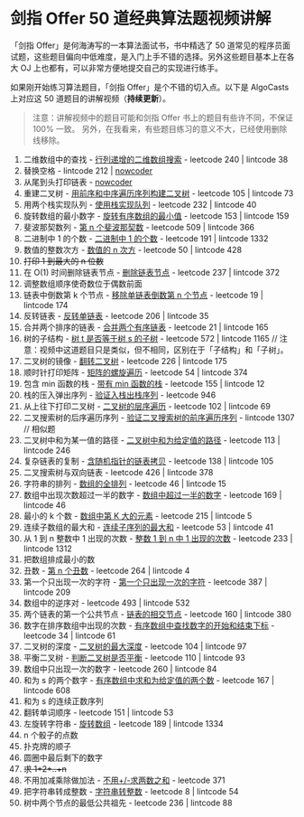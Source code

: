 # 剑指 Offer 50 道经典算法题视频讲解

「剑指 Offer」是何海涛写的一本算法面试书，书中精选了 50 道常见的程序员面试题，这些题目偏向中低难度，是入门上手不错的选择。另外这些题目基本上在各大 OJ 上也都有，可以非常方便地提交自己的实现进行练手。

如果刚开始练习算法题目，「剑指 Offer」是个不错的切入点。以下是 AlgoCasts 上对应这 50 道题目的讲解视频（**持续更新**）。

> 注意：讲解视频中的题目可能和剑指 Offer 书上的题目有些许不同，不保证 100% 一致。
> 另外，在我看来，有些题目练习的意义不大，已经使用删除线移除。

1. 二维数组中的查找 - [行列递增的二维数组搜索](https://algocasts.io/episodes/AEpoMmQ1) - leetcode 240 | lintcode 38
1. 替换空格 - lintcode 212 | [nowcoder](https://www.nowcoder.com/practice/4060ac7e3e404ad1a894ef3e17650423)
1. 从尾到头打印链表 - [nowcoder](https://www.nowcoder.com/practice/d0267f7f55b3412ba93bd35cfa8e8035)
1. 重建二叉树 - [用前序和中序遍历序列构建二叉树](https://algocasts.io/episodes/M0G2DaWz) - leetcode 105 | lintcode 73
1. 用两个栈实现队列 - [使用栈实现队列](https://algocasts.io/episodes/jwmBznm8) - leetcode 232 | lintcode 40
1. 旋转数组的最小数字 - [旋转有序数组的最小值](https://algocasts.io/episodes/q2m5w5pz) - leetcode 153 | lintcode 159
1. 斐波那契数列 - [第 n 个斐波那契数](https://algocasts.io/episodes/17WMX8pj) - leetcode 509 | lintcode 366
1. 二进制中 1 的个数 - [二进制中 1 的个数](https://algocasts.io/episodes/XZWvbBW7) - leetcode 191 | lintcode 1332
1. 数值的整数次方 - [数值的 n 次方](https://algocasts.io/episodes/Z5mzJmdn) - leetcode 50 | lintcode 428
1. ~~打印 1 到最大的 n 位数~~
1. 在 O(1) 时间删除链表节点 - [删除链表节点](https://algocasts.io/episodes/VBpL0opD) - leetcode 237 | lintcode 372
1. 调整数组顺序使奇数位于偶数前面
1. 链表中倒数第 k 个节点 - [移除单链表倒数第 n 个节点](https://algocasts.io/episodes/eAGQQlG4) - leetcode 19 | lintcode 174
1. 反转链表 - [反转单链表](https://algocasts.io/episodes/QrWZbW5w) - leetcode 206 | lintcode 35
1. 合并两个排序的链表 - [合并两个有序链表](https://algocasts.io/episodes/17WMoGjw) - leetcode 21 | lintcode 165
1. 树的子结构 - [树 t 是否等于树 s 的子树](https://algocasts.io/episodes/M0G2Q7mz) - leetcode 572 | lintcode 1165 // 注意：视频中这道题目只是类似，但不相同，区别在于「子结构」和「子树」。
1. 二叉树的镜像 - [翻转二叉树](https://algocasts.io/episodes/6emEEjmV) - leetcode 226 | lintcode 175
1. 顺时针打印矩阵 - [矩阵的螺旋遍历](https://algocasts.io/episodes/AwmXkzWx) - leetcode 54 | lintcode 374
1. 包含 min 函数的栈 - [带有 min 函数的栈](https://algocasts.io/episodes/LPmwNWqw) - leetcode 155 | lintcode 12
1. 栈的压入弹出序列 - [验证入栈出栈序列](https://algocasts.io/episodes/KApAz4W6) - leetcode 946
1. 从上往下打印二叉树 - [二叉树的层序遍历](https://algocasts.io/episodes/qjG0bWK2) - leetcode 102 | lintcode 69
1. 二叉搜索树的后序遍历序列 - [验证二叉搜索树的前序遍历序列](https://algocasts.io/episodes/D1mRZemz) - lintcode 1307 // 相似题
1. 二叉树中和为某一值的路径 - [二叉树中和为给定值的路径](https://algocasts.io/episodes/k8GNO5pe) - leetcode 113 | lintcode 246
1. 复杂链表的复制 - [含随机指针的链表拷贝](https://algocasts.io/episodes/RVmVkoGQ) - leetcode 138 | lintcode 105
1. 二叉搜索树与双向链表 - leetcode 426 | lintcode 378
1. 字符串的排列 - [数组的全排列](https://algocasts.io/episodes/ldGj7p9j) - leetcode 46 | lintcode 15
1. 数组中出现次数超过一半的数字 - [数组中超过一半的数字](https://algocasts.io/episodes/VlWd8W06) - leetcode 169 | lintcode 46
1. 最小的 k 个数 - [数组中第 K 大的元素](https://algocasts.io/episodes/vkmelbWb) - leetcode 215 | lintcode 5
1. 连续子数组的最大和 - [连续子序列的最大和](https://algocasts.io/episodes/deG4vW1R) - leetcode 53 | lintcode 41
1. 从 1 到 n 整数中 1 出现的次数 - [整数 1 到 n 中 1 出现的次数](https://algocasts.io/episodes/deG4RbW1) - leetcode 233 | lintcode 1312
1. 把数组排成最小的数
1. 丑数 - [第 n 个丑数](https://algocasts.io/episodes/ldGjk7p9) - leetcode 264 | lintcode 4
1. 第一个只出现一次的字符 - [第一个只出现一次的字符](https://algocasts.io/episodes/Y9pJkYWA) - leetcode 387 | lintcode 209
1. 数组中的逆序对 - leetcode 493 | lintcode 532
1. 两个链表的第一个公共节点 - [链表的相交节点](https://algocasts.io/episodes/AwmX9Gx6) - leetcode 160 | lintcode 380
1. 数字在排序数组中出现的次数 - [有序数组中查找数字的开始和结束下标](https://algocasts.io/episodes/QrWZJaW5) - leetcode 34 | lintcode 61
1. 二叉树的深度 - [二叉树的最大深度](https://algocasts.io/episodes/jwmB5W8Z) - leetcode 104 | lintcode 97
1. 平衡二叉树 - [判断二叉树是否平衡](https://algocasts.io/episodes/j5pglWx8) - leetcode 110 | lintcode 93
1. 数组中只出现一次的数字 - leetcode 260 | lintcode 84
1. 和为 s 的两个数字 - [有序数组中求和为给定值的两个数](https://algocasts.io/episodes/6emEjGVr) - leetcode 167 | lintcode 608
1. 和为 s 的连续正数序列
1. 翻转单词顺序 - leetcode 151 | lintcode 53
1. 左旋转字符串 - [旋转数组](https://algocasts.io/episodes/Z5mzgwGd) - leetcode 189 | lintcode 1334
1. n 个骰子的点数
1. 扑克牌的顺子
1. 圆圈中最后剩下的数字
1. ~~求 1+2+..+n~~
1. 不用加减乘除做加法 - [不用+/-求两数之和](https://algocasts.io/episodes/XZWvBW7n) - leetcode 371
1. 把字符串转成整数 - [字符串转整数](https://algocasts.io/episodes/aVWyYW25) - leetcode 8 | lintcode 54
1. 树中两个节点的最低公共祖先 - leetcode 236 | lintcode 88
